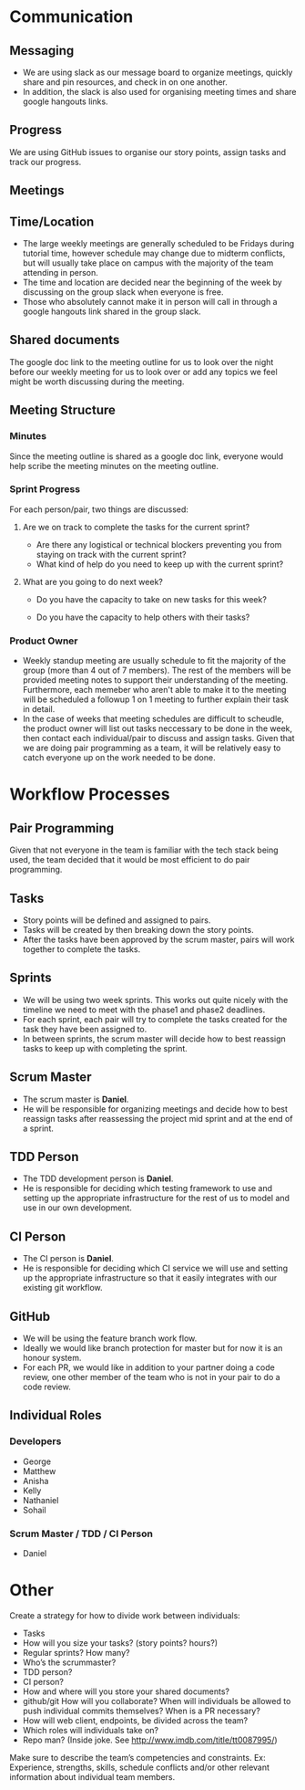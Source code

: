 # Communication

## Messaging

- We are using slack as our message board to organize meetings, quickly share and pin resources, and check in on one another. 
- In addition, the slack is also used for organising meeting times and share google hangouts links. 

## Progress

We are using GitHub issues to organise our story points, assign tasks and track our progress.

## Meetings

## Time/Location

- The large weekly meetings are generally scheduled to be Fridays during tutorial time, however schedule may change due to midterm conflicts, but will usually take place on campus with the majority of the team attending in person. 
- The time and location are decided near the beginning of the week by discussing on the group slack when everyone is free.
- Those who absolutely cannot make it in person will call in through a google hangouts link shared in the group slack.

## Shared documents

The google doc link to the meeting outline for us to look over the night before our weekly meeting for us to look over or add any topics we feel might be worth discussing during the meeting.

## Meeting Structure

### Minutes

Since the meeting outline is shared as a google doc link, everyone would help scribe the meeting minutes on the meeting outline. 

### Sprint Progress

For each person/pair, two things are discussed:

1. Are we on track to complete the tasks for the current sprint?

   - Are there any logistical or technical blockers preventing you from staying on track with the current sprint?
   - What kind of help do you need to keep up with the current sprint?

2. What are you going to do next week?

   - Do you have the capacity to take on new tasks for this week?

   - Do you have the capacity to help others with their tasks?

### Product Owner

- Weekly standup meeting are usually schedule to fit the majority of the group (more than 4 out of 7 members). The rest of the members will be provided meeting notes to support their understanding of the meeting. Furthermore, each memeber who aren't able to make it to the meeting will be scheduled a followup 1 on 1 meeting to further explain their task in detail. 
- In the case of weeks that meeting schedules are difficult to scheudle, the product owner will list out tasks neccessary to be done in the week, then contact each individual/pair to discuss and assign tasks. Given that we are doing pair programming as a team, it will be relatively easy to catch everyone up on the work needed to be done.

# Workflow Processes

## Pair Programming

Given that not everyone in the team is familiar with the tech stack being used, the team decided that it would be most efficient to do pair programming.  

## Tasks

- Story points will be defined and assigned to pairs.
- Tasks will be created by then breaking down the story points.
- After the tasks have been approved by the scrum master, pairs will work together to complete the tasks.

## Sprints

- We will be using two week sprints. This works out quite nicely with the timeline we need to meet with the phase1 and phase2 deadlines. 
- For each sprint, each pair will try to complete the tasks created for the task they have been assigned to. 
- In between sprints, the scrum master will decide how to best reassign tasks to keep up with completing the sprint. 

## Scrum Master

- The scrum master is **Daniel**. 
- He will be responsible for organizing meetings and decide how to best reassign tasks after reassessing the project mid sprint and at the end of a sprint. 

## TDD Person

- The TDD development person is **Daniel**.
- He is responsible for deciding which testing framework to use and setting up the appropriate infrastructure for the rest of us to model and use in our own development.

## CI Person

- The CI person is **Daniel**. 
- He is responsible for deciding which CI service we will use and setting up the appropriate infrastructure so that it easily integrates with our existing git workflow. 

## GitHub

- We will be using the feature branch work flow.
- Ideally we would like branch protection for master but for now it is an honour system.
- For each PR, we would like in addition to your partner doing a code review, one other member of the team who is not in your pair to do a code review. 

## Individual Roles

### Developers

- George
- Matthew
- Anisha
- Kelly
- Nathaniel
- Sohail

### Scrum Master / TDD / CI Person

- Daniel

# Other



Create a strategy for how to divide work between individuals:

- Tasks 
- How will you size your tasks? (story points? hours?)
- Regular sprints? How many?
- Who’s the scrummaster?
- TDD person?
- CI person?
- How and where will you store your shared documents?
- github/git How will you collaborate? When will individuals be allowed to push individual commits themselves? When is a PR necessary?
- How will web client, endpoints, be divided across the team?
- Which roles will individuals take on?
- Repo man? (Inside joke. See http://www.imdb.com/title/tt0087995/) 

Make sure to describe the team’s competencies and constraints.
Ex: Experience, strengths, skills, schedule conflicts and/or other relevant information about individual team members.